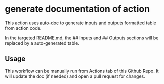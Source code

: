 # generate documentation of action


This action uses [auto-doc](https://github.com/tj-actions/auto-doc) to generate inputs and outputs formatted table from action code.

In the targeted README.md, the ## Inputs and ## Outputs sections will be replaced by a auto-generated table.

## Usage

This workflow can be manually run from Actions tab of this Github Repo. It will update the doc (if needed) and open a pull request for changes. 